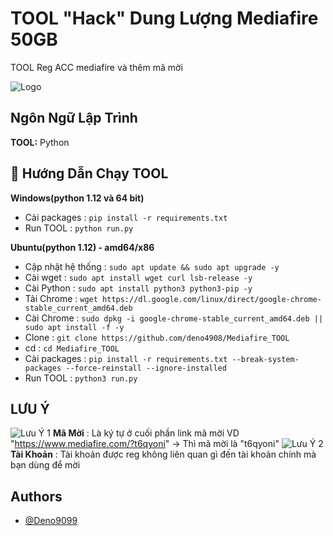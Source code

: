 
# TOOL "Hack" Dung Lượng Mediafire 50GB

TOOL Reg ACC mediafire và thêm mã mời

![Logo](https://i.postimg.cc/jqXPWC5T/mediafire4922-logowik-com.webp)


## Ngôn Ngữ Lập Trình 

**TOOL:** Python


## 🚀 Hướng Dẫn Chạy TOOL
**Windows(python 1.12 và 64 bit)**

- Cài packages :  ```pip install -r requirements.txt```
- Run TOOL :  ```python run.py```


**Ubuntu(python 1.12) - amd64/x86**

- Cập nhật hệ thống : ```sudo apt update && sudo apt upgrade -y```
- Cài wget : ```sudo apt install wget curl lsb-release -y```
- Cài Python : ```sudo apt install python3 python3-pip -y```
- Tải Chrome : ```wget https://dl.google.com/linux/direct/google-chrome-stable_current_amd64.deb```
- Cài Chrome : ```sudo dpkg -i google-chrome-stable_current_amd64.deb || sudo apt install -f -y```
- Clone : ```git clone https://github.com/deno4908/Mediafire_TOOL```
- cd : ```cd Mediafire_TOOL```
- Cài packages : ```pip install -r requirements.txt --break-system-packages --force-reinstall --ignore-installed```
- Run TOOL :  ```python3 run.py```




## LƯU Ý
![Lưu Ý 1](https://i.postimg.cc/T1V6PZG2/image.png)
**Mã Mời** : Là ký tự ở cuối phần link mã mời VD "https://www.mediafire.com/?t6qyoni" -> Thì mã mời là "t6qyoni"
![Lưu Ý 2](https://i.postimg.cc/gksCBy27/image.png)
**Tài Khoản** : Tài khoản được reg không liên quan gì đến tài khoản chính mà bạn dùng để mời

## Authors

- [@Deno9099](https://github.com/deno4908)

